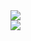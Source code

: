 <a href="https://github.com/sfragkoul">
  <img align="center" src="https://github-readme-stats.vercel.app/api?username=sfragkoul&count_private=true&theme=nightowl&show_icons=true&show=reviews,prs_merged,prs_merged_percentage" />
</a>
<br>
<a href="https://github.com/sfragkoul">
  <img align="center" src="https://github-readme-stats.vercel.app/api/top-langs/?username=sfragkoul&count_private=true&langs_count=20&layout=compact&card_width=467&theme=nightowl" />
</a>

